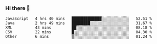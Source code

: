 ### Hi there 👋

<!--START_SECTION:waka-->
```text
JavaScript   4 hrs 40 mins   █████████████░░░░░░░░░░░░   52.51 % 
Java         2 hrs 49 mins   ████████░░░░░░░░░░░░░░░░░   31.67 % 
XML          43 mins         ██░░░░░░░░░░░░░░░░░░░░░░░   08.18 % 
CSV          22 mins         █░░░░░░░░░░░░░░░░░░░░░░░░   04.30 % 
Other        6 mins          ▒░░░░░░░░░░░░░░░░░░░░░░░░   01.24 % 
```
<!--END_SECTION:waka-->

<!--
**Abingcbc/Abingcbc** is a ✨ _special_ ✨ repository because its `README.md` (this file) appears on your GitHub profile.

Here are some ideas to get you started:

- 🔭 I’m currently working on ...
- 🌱 I’m currently learning ...
- 👯 I’m looking to collaborate on ...
- 🤔 I’m looking for help with ...
- 💬 Ask me about ...
- 📫 How to reach me: ...
- 😄 Pronouns: ...
- ⚡ Fun fact: ...

![Top Langs](https://github-readme-stats.vercel.app/api/top-langs/?username=abingcbc&count_private=true)
![Abing's github stats](https://github-readme-stats.vercel.app/api?username=abingcbc&count_private=true&show_icons=true&theme=dark)

-->

